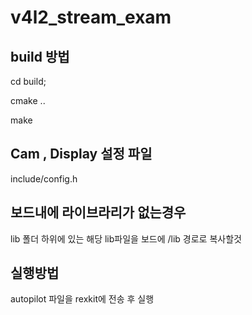 # v4l2_stream_exam



## build 방법

cd build;

cmake ..

make

## Cam , Display 설정 파일 
include/config.h


## 보드내에 라이브라리가 없는경우 
lib 폴더 하위에 있는 해당 lib파일을 보드에 /lib 경로로 복사할것

## 실행방법
autopilot 파일을 rexkit에 전송 후 실행



